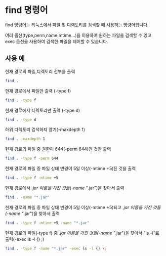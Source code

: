 # find 명령어

find 명령어는 리눅스에서 파일 및 디렉토리를 검색할 때 사용하는 명령어입니다.

여러 옵션(type,perm,name,mtime...)을 이용하여 원하는 파일을 검색할 수 있고 exec 옵션을 사용하여 검색한 파일을 제어할 수 있습니다.

## 사용 예

현재 경로의 파일,디렉토리 전부를 출력

```bash
find .
```

현재 경로에서 파일만 출력 (-type f)

```bash
find . -type f
```

현재 경로에서 디렉토리만 출력 (-type d)

```bash
find . -type d
```

하위 디렉토리 검색하지 않기(-maxdepth 1)

```bash
find . -maxdepth 1
```

현재 경로의 파일 중 권한이 644(-perm 644)인 것만 출력

```bash
find . -type f -perm 644
```

현재 경로의 파일 중 파일 상태 변경이 5일 이상(-mtime +5)된 것을 출력

```bash
find . -type f -mtime +5
```

현재 경로에서 *.jar 이름을 가진 것들(-name "*.jar")을 찾아서 출력

```bash
find . -name "*.jar"
```

현재 경로의 파일 중 파일 상태 변경이 5일 이상(-mtime +5)되고 *.jar 이름을 가진 것들(-name "*.jar")을 찾아서 출력

```bash
find . -type f -mtime +5 -name "*.jar"
```

현재 경로의 파일(-type f) 중 *.jar 이름을 가진 것들(-name "*.jar")을 찾아서 "ls -l"로 출력(-exec ls -l {} \;)

```bash
find . -type f -name "*.jar" -exec ls -l {} \;
```
